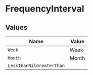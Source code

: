 # FrequencyInterval


## Values

| Name                     | Value                    |
| ------------------------ | ------------------------ |
| `Week`                   | Week                     |
| `Month`                  | Month                    |
| `LessThanNilGreaterThan` | <nil>                    |